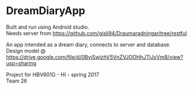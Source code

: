 # DreamDiaryApp
Built and run using Android studio.<br>
Needs server from https://github.com/gisli94/Draumaradningar/tree/restful <br>

An app intended as a dream diary, connects to server and database.<br>
Design model @ https://drive.google.com/file/d/0ByjSwjzhV5VnZVJOOHhJTjJxVm8/view?usp=sharing


Project for HBV601G - HI - spring 2017<br>
Team 26

